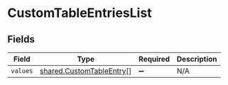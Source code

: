 # CustomTableEntriesList


## Fields

| Field                                                                       | Type                                                                        | Required                                                                    | Description                                                                 |
| --------------------------------------------------------------------------- | --------------------------------------------------------------------------- | --------------------------------------------------------------------------- | --------------------------------------------------------------------------- |
| `values`                                                                    | [shared.CustomTableEntry](../../../sdk/models/shared/customtableentry.md)[] | :heavy_minus_sign:                                                          | N/A                                                                         |